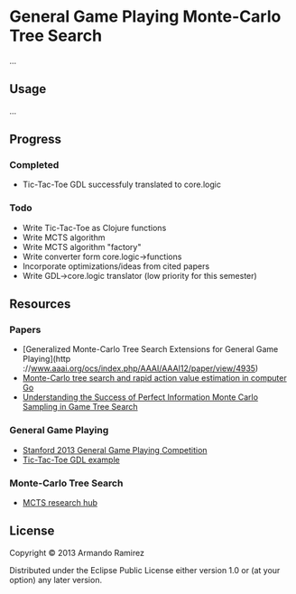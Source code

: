 # General Game Playing Monte-Carlo Tree Search

...

## Usage

...

## Progress

### Completed
* Tic-Tac-Toe GDL successfuly translated to core.logic

### Todo
* Write Tic-Tac-Toe as Clojure functions
* Write MCTS algorithm
* Write MCTS algorithm "factory"
* Write converter form core.logic->functions
* Incorporate optimizations/ideas from cited papers
* Write GDL->core.logic translator (low priority for this semester)

## Resources

### Papers
* [Generalized Monte-Carlo Tree Search Extensions for General Game Playing](http ://www.aaai.org/ocs/index.php/AAAI/AAAI12/paper/view/4935)
* [Monte-Carlo tree search and rapid action value estimation in computer Go](http://dl.acm.org/citation.cfm?id=1994536)
* [Understanding the Success of Perfect Information Monte Carlo Sampling in Game Tree Search](http://www.aaai.org/ocs/index.php/AAAI/AAAI10/paper/view/1876)

### General Game Playing

* [Stanford 2013 General Game Playing Competition](http://games.stanford.edu/)
* [Tic-Tac-Toe GDL example](http://games.stanford.edu/gdl.html)

### Monte-Carlo Tree Search

* [MCTS research hub](http://mcts.ai/)

## License

Copyright © 2013 Armando Ramirez

Distributed under the Eclipse Public License either version 1.0 or (at
your option) any later version.
